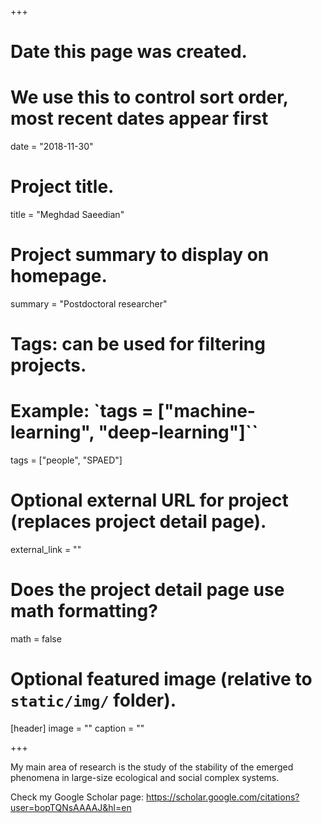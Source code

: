 +++
# Date this page was created.
# We use this to control sort order, most recent dates appear first
date = "2018-11-30"

# Project title.
title = "Meghdad Saeedian"

# Project summary to display on homepage.
summary = "Postdoctoral researcher"

# Tags: can be used for filtering projects.
# Example: `tags = ["machine-learning", "deep-learning"]``
tags = ["people", "SPAED"]

# Optional external URL for project (replaces project detail page).
external_link = ""

# Does the project detail page use math formatting?
math = false

# Optional featured image (relative to `static/img/` folder).
[header]
image = ""
caption = ""

+++

My main area of research is the study of the stability of the emerged phenomena in large-size ecological and social complex systems.

Check my Google Scholar page: https://scholar.google.com/citations?user=bopTQNsAAAAJ&hl=en
